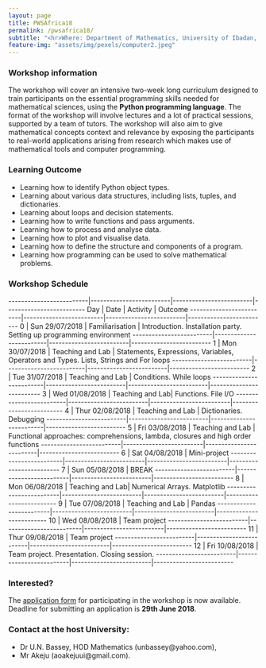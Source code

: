 ```yaml
---
layout: page
title: PWSAfrica18
permalink: /pwsafrica18/
subtitle: "<hr>Where: Department of Mathematics, University of Ibadan, Nigeria. <br> <br> When: July 30 - August 10 2018."
feature-img: "assets/img/pexels/computer2.jpeg"
--- 
```


### Workshop information
The workshop will cover an intensive two-week long curriculum designed to train participants on the essential programming skills needed for mathematical sciences, using the **Python programming language**. The format of the workshop will involve lectures and a lot of practical sessions, supported by a team of tutors. The workshop will also aim to give mathematical concepts context and relevance by exposing the participants to real-world applications arising from research which makes use of mathematical tools and computer programming.


### Learning Outcome
<ul>
<li> Learning how to identify Python object types. </li>
<li> Learning about various data structures, including lists, tuples, and dictionaries. </li>
<li> Learning about loops and decision statements. </li>
<li> Learning how to write functions and pass arguments. </li>
<li> Learning how to process and analyse data. </li>
<li> Learning how to plot and visualise data. </li>
<li> Learning how to define the structure and components of a program. </li>
<li> Learning how programming can be used to solve mathematical problems. </li>
</ul>


### Workshop Schedule

-------------------------|-------------------------|-------------------------|-------------------------
Day | Date | Activity | Outcome
-------------------------|-------------------------|-------------------------|-------------------------
0  |  Sun 29/07/2018	| Familiarisation	| Introduction. Installation party. Setting up programming environment
-------------------------|-------------------------|-------------------------|-------------------------
1  |  Mon 30/07/2018 | Teaching and Lab | Statements, Expressions, Variables, Operators and Types. Lists, Strings and For loops
-------------------------|-------------------------|-------------------------|-------------------------
2  |  Tue 31/07/2018 | Teaching and Lab | Conditions. While loops
-------------------------|-------------------------|-------------------------|-------------------------
3  |  Wed 01/08/2018 | 	Teaching and Lab| Functions. File I/O
-------------------------|-------------------------|-------------------------|-------------------------
4  |  Thur 02/08/2018 | Teaching and Lab | Dictionaries. Debugging
-------------------------|-------------------------|-------------------------|-------------------------
5  |  Fri 03/08/2018 | Teaching and Lab | Functional approaches: comprehensions, lambda, closures and high order functions
-------------------------|-------------------------|-------------------------|-------------------------
6  |  Sat 04/08/2018 | Mini-project
-------------------------|-------------------------|-------------------------|-------------------------
7  |  Sun 05/08/2018 | BREAK
-------------------------|-------------------------|-------------------------|-------------------------
8  |  Mon 06/08/2018 | 	Teaching and Lab| Numerical Arrays. Matplotlib
-------------------------|-------------------------|-------------------------|-------------------------
9  |  Tue 07/08/2018 | Teaching and Lab | Pandas
-------------------------|-------------------------|-------------------------|-------------------------
10  |  Wed 08/08/2018 |  Team project
-------------------------|-------------------------|-------------------------|-------------------------
11  |  Thur 09/08/2018 |  Team project
-------------------------|-------------------------|-------------------------|-------------------------
12  |  Fri 10/08/2018 |  Team project. Presentation. Closing session.
-------------------------|-------------------------|-------------------------|-------------------------


### Interested?
The [application form](https://docs.google.com/forms/d/1HNGjCI76ntX_VrIMPDcpQqJBC9A6O6btCxyVKZaPXUk/edit?ts=5b1fcf97) for participating in the workshop is now available. Deadline for submitting an application is **29th June 2018**. 


### Contact at the host University: 
<ul>
<li> Dr U.N. Bassey, HOD Mathematics (unbassey@yahoo.com), </li>
<li> Mr Akeju (aoakejuui@gmail.com).</li>
</ul>
